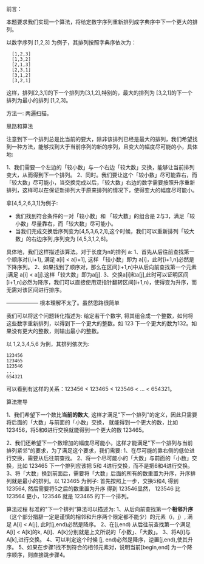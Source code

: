 前言：

本题要求我们实现一个算法，将给定数字序列重新排列成字典序中下一个更大的排列。

以数字序列 [1,2,3] 为例子，其排列按照字典序依次为：
```
  [1,2,3]
  [1,3,2]
  [2,1,3]
  [2,3,1]
  [3,1,2]
  [3,2,1]
```

这样，排列[2,3,1]的下一个排列为[3,1,2],特别的，最大的排列为 [3,2,1]的下一个排列为最小的排列 [1,2,3]。

方法一: 两遍扫描。

思路和算法

注意到下一个排列总是比当前的要大，除非该排列已经是最大的排列，我们希望找到一种方法，能够找到大于当前序列的新的序列，且变大的幅度尽可能的小，具体地:

1、我们需要一个左边的「较小数」与一个右边「较大数」交换，能够让当前排列变大，从而得到下一个排列。
2、同时。我们要让这个「较小数」尽可能靠右，而「较大数」尽可能小，当交换完成以后，「较大数」右边的数字需要按照升序重新排列，这样可以在保证新排列大于原来排列的情况下，使得变大的幅度尽可能小。

拿[4,5,2,6,3,1]为例子:
* 我们找到符合条件的一对「较小数」和 「较大数」的组合是 2与3，满足「较小数」尽量靠右，而「较大数」尽可能小。
* 当我们完成交换后序列变为[4,5,3,6,2,1],这个时候，我们可以重新排列「较大数」的右边序列,序列变为 [4,5,3,1,2,6]。

具体地，我们这样描述该算法。对于长度为n的排列 a:
  1、首先从后往前查找第一个顺序对(i,i+1), 满足 a[i] < a[i+1], 这样 「较小数」即为 a[i]，此时[i+1,n]必然是下降序列。
  2、如果找到了顺序对，那么在区间[i+1,n]中从后向前查找第一个元素j满足 a[i] < a[j].这样「较大数」即为a[j].
  3、交换a[i]和a[j],此时可以证明区间[i+1,n]必然为降序，我们可以直接使用双指针翻转区间[i+1,n)，使得变为升序，而无需对该区间进行排序。

—————— 根本理解不太了。虽然思路很简单

我们可以将这个问题转化描述为: 给定若干个数字, 将其组合成一个整数，如何将这些数字重新排列，以得到下一个更大的整数。如 123 下一个更大的数为132。如果没有更大的整数，则输出最小的整数。

以 1,2,3,4,5,6 为例，其排列依次为:

```
123456
123465
123546
...
654321
```

可以看到有这样的关系：123456 < 123465 < 123546 < ... < 654321。

算法推导

1、我们希望下一个数比**当前的数大**, 这样才满足"下一个排列"的定义，因此只需要将后面的「大数」与前面的「小数」交换，
就能得到一个更大的数，比如123456，将5和6进行交换就能得到一个更大的数 123465。

2、我们还希望下一个数增加的幅度尽可能小，这样才能满足"下一个排列与当前排列紧邻"的要求，为了满足这个要求，我们需要:
  1、在尽可能的靠右侧的低位进行交换，需要从后往前查找。
  2、将一个尽可能小的「大数」与前面的「小数」交换，比如 123465 下一个排列应该把 5和 4进行交换，而不是把6和4进行交换。
  3、将「大数」换到前面后，需要将「大数」后面的所有的数重置为升序，升序排列就是最小的排列。以 123465 为例子: 首先按照上一步，交换5和4, 得到123564, 然后需要将5之后的数重置为升序 得到 123546显然， 123546 比 123564 更小，123546 就是 123465 的下一个排列。

算法过程
标准的"下一个排列“算法可以描述为:
  1、从后向前查找第一个**相邻升序**（这个部分措辞一定是谨慎的相邻和升序两个限定都不能少）的元素（i，j）, 满足 A[i] < A[j], 此时[j,end)必然是降序。
  2、在[j,end) 从后往前查找第一个满足A[i] < A[k]的k, A[i]、A[k]分别就是上文所说的「小数」、「大数」。
  3、将A[i]与A[k],进行交换。
  4、可以判定这个时候 [j, end)必然是降序，逆置[j,end),使其升序。
  5、如果在步骤1找不到符合的相邻元素对，说明当前[begin,end] 为一个降序顺序，则直接跳步骤4。







